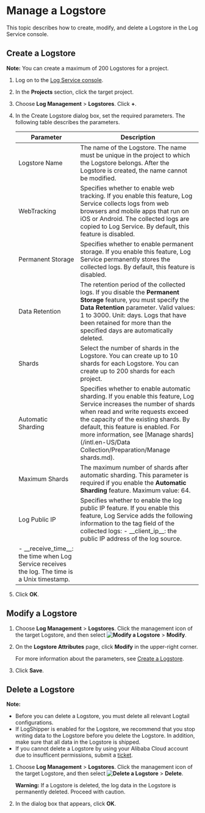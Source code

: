 # Manage a Logstore

This topic describes how to create, modify, and delete a Logstore in the Log Service console.

## Create a Logstore

**Note:** You can create a maximum of 200 Logstores for a project.

1.  Log on to the [Log Service console](https://sls.console.aliyun.com).

2.  In the **Projects** section, click the target project.

3.  Choose **Log Management** \> **Logstores**. Click **+**.

4.  In the Create Logstore dialog box, set the required parameters. The following table describes the parameters.

    |Parameter|Description|
    |---------|-----------|
    |Logstore Name|The name of the Logstore. The name must be unique in the project to which the Logstore belongs. After the Logstore is created, the name cannot be modified.|
    |WebTracking|Specifies whether to enable web tracking. If you enable this feature, Log Service collects logs from web browsers and mobile apps that run on iOS or Android. The collected logs are copied to Log Service. By default, this feature is disabled.|
    |Permanent Storage|Specifies whether to enable permanent storage. If you enable this feature, Log Service permanently stores the collected logs. By default, this feature is disabled.|
    |Data Retention|The retention period of the collected logs. If you disable the **Permanent Storage** feature, you must specify the **Data Retention** parameter. Valid values: 1 to 3000. Unit: days. Logs that have been retained for more than the specified days are automatically deleted. |
    |Shards|Select the number of shards in the Logstore. You can create up to 10 shards for each Logstore. You can create up to 200 shards for each project.|
    |Automatic Sharding|Specifies whether to enable automatic sharding. If you enable this feature, Log Service increases the number of shards when read and write requests exceed the capacity of the existing shards. By default, this feature is enabled. For more information, see [Manage shards](/intl.en-US/Data Collection/Preparation/Manage shards.md).|
    |Maximum Shards|The maximum number of shards after automatic sharding. This parameter is required if you enable the **Automatic Sharding** feature. Maximum value: 64.|
    |Log Public IP|Specifies whether to enable the log public IP feature. If you enable this feature, Log Service adds the following information to the tag field of the collected logs:     -   \_\_client\_ip\_\_: the public IP address of the log source.
    -   \_\_receive\_time\_\_: the time when Log Service receives the log. The time is a Unix timestamp. |

5.  Click **OK**.


## Modify a Logstore

1.  Choose **Log Management** \> **Logstores**. Click the management icon of the target Logstore, and then select **![Modify a Logstore](https://static-aliyun-doc.oss-cn-hangzhou.aliyuncs.com/assets/img/en-US/5023359951/p52318.png)** \> **Modify**.

2.  On the **Logstore Attributes** page, click **Modify** in the upper-right corner.

    For more information about the parameters, see [Create a Logstore](#section_v52_2jx_ndb).

3.  Click **Save**.


## Delete a Logstore

**Note:**

-   Before you can delete a Logstore, you must delete all relevant Logtail configurations.
-   If LogShipper is enabled for the Logstore, we recommend that you stop writing data to the Logstore before you delete the Logstore. In addition, make sure that all data in the Logstore is shipped.
-   If you cannot delete a Logstore by using your Alibaba Cloud account due to insufficent permissions, submit a [ticket](https://workorder-intl.console.aliyun.com/console.htm).

1.  Choose **Log Management** \> **Logstores**. Click the management icon of the target Logstore, and then select **![Delete a Logstore](https://static-aliyun-doc.oss-cn-hangzhou.aliyuncs.com/assets/img/en-US/5023359951/p52318.png)** \> **Delete**.

    **Warning:** If a Logstore is deleted, the log data in the Logstore is permanently deleted. Proceed with caution.

2.  In the dialog box that appears, click **OK**.


